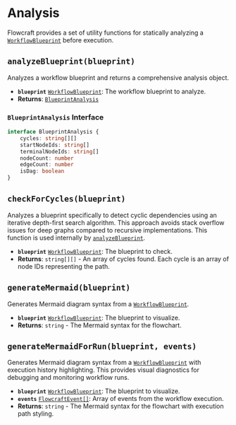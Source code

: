 # Analysis

Flowcraft provides a set of utility functions for statically analyzing a [`WorkflowBlueprint`](/api/flow#workflowblueprint-interface) before execution.

## `analyzeBlueprint(blueprint)`

Analyzes a workflow blueprint and returns a comprehensive analysis object.

-   **`blueprint`** [`WorkflowBlueprint`](/api/flow#workflowblueprint-interface): The workflow blueprint to analyze.
-   **Returns**: [`BlueprintAnalysis`](/api/analysis#blueprintanalysis-interface)

### `BlueprintAnalysis` Interface

```typescript
interface BlueprintAnalysis {
	cycles: string[][]
	startNodeIds: string[]
	terminalNodeIds: string[]
	nodeCount: number
	edgeCount: number
	isDag: boolean
}
```

## `checkForCycles(blueprint)`

Analyzes a blueprint specifically to detect cyclic dependencies using an iterative depth-first search algorithm. This approach avoids stack overflow issues for deep graphs compared to recursive implementations. This function is used internally by [`analyzeBlueprint`](/api/analysis#analyzeblueprint-blueprint).

-   **`blueprint`** [`WorkflowBlueprint`](/api/flow#workflowblueprint-interface): The blueprint to check.
-   **Returns**: `string[][]` - An array of cycles found. Each cycle is an array of node IDs representing the path.

## `generateMermaid(blueprint)`

Generates Mermaid diagram syntax from a [`WorkflowBlueprint`](/api/flow#workflowblueprint-interface).

-   **`blueprint`** [`WorkflowBlueprint`](/api/flow#workflowblueprint-interface): The blueprint to visualize.
-   **Returns**: `string` - The Mermaid syntax for the flowchart.

## `generateMermaidForRun(blueprint, events)`

Generates Mermaid diagram syntax from a [`WorkflowBlueprint`](/api/flow#workflowblueprint-interface) with execution history highlighting. This provides visual diagnostics for debugging and monitoring workflow runs.

-   **`blueprint`** [`WorkflowBlueprint`](/api/flow#workflowblueprint-interface): The blueprint to visualize.
-   **`events`** [`FlowcraftEvent[]`](/api/types#flowcraftevent): Array of events from the workflow execution.
-   **Returns**: `string` - The Mermaid syntax for the flowchart with execution path styling.
